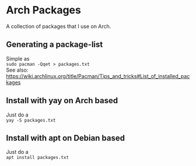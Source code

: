 # Arch Packages
A collection of packages that I use on Arch.

## Generating a package-list
Simple as <br />
`sudo pacman -Qqet > packages.txt` <br />
See also: https://wiki.archlinux.org/title/Pacman/Tips_and_tricks#List_of_installed_packages

## Install with yay on Arch based
Just do a <br />
`yay -S packages.txt`

## Install with apt on Debian based
Just do a <br />
`apt install packages.txt`
